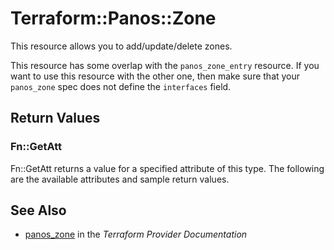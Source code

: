 # Terraform::Panos::Zone

This resource allows you to add/update/delete zones.

This resource has some overlap with the `panos_zone_entry`
resource.  If you want to use this resource with the other one, then make
sure that your `panos_zone` spec does not define the
`interfaces` field.

## Return Values

### Fn::GetAtt

Fn::GetAtt returns a value for a specified attribute of this type. The following are the available attributes and sample return values.

## See Also

* [panos_zone](https://www.terraform.io/docs/providers/panos/r/zone.html) in the _Terraform Provider Documentation_